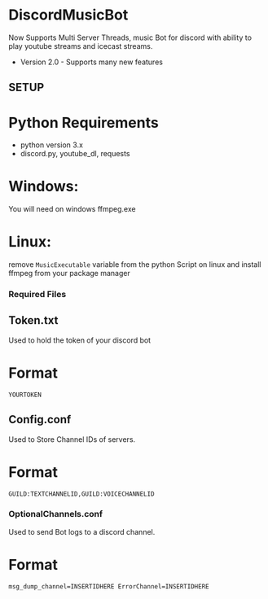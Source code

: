 # DiscordMusicBot
 Now Supports Multi Server Threads, music Bot for discord with ability to play youtube streams and icecast streams.
 - Version 2.0 - Supports many new features

## SETUP

# Python Requirements
- python version 3.x
- discord.py, youtube_dl, requests

# Windows:

You will need on windows ffmpeg.exe 

# Linux:

remove `MusicExecutable` variable from the python Script on linux and install ffmpeg from your package manager

### Required Files

## Token.txt
Used to hold the token of your discord bot

# Format 

`YOURTOKEN`


## Config.conf
Used to Store Channel IDs of servers.

# Format

`GUILD:TEXTCHANNELID,GUILD:VOICECHANNELID`

### OptionalChannels.conf
Used to send Bot logs to a discord channel.

# Format

`
msg_dump_channel=INSERTIDHERE
ErrorChannel=INSERTIDHERE
`



